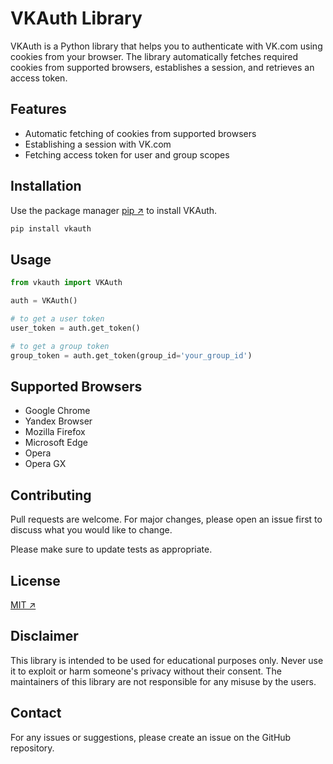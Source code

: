 # VKAuth Library

VKAuth is a Python library that helps you to authenticate with VK.com using cookies from your browser. The library automatically fetches required cookies from supported browsers, establishes a session, and retrieves an access token.

## Features

- Automatic fetching of cookies from supported browsers
- Establishing a session with VK.com
- Fetching access token for user and group scopes

## Installation

Use the package manager [pip ↗](https://pip.pypa.io/en/stable/) to install VKAuth.

```bash
pip install vkauth
```

## Usage

```python
from vkauth import VKAuth

auth = VKAuth()

# to get a user token
user_token = auth.get_token()

# to get a group token
group_token = auth.get_token(group_id='your_group_id')
```

## Supported Browsers

- Google Chrome
- Yandex Browser
- Mozilla Firefox
- Microsoft Edge
- Opera
- Opera GX

## Contributing
Pull requests are welcome. For major changes, please open an issue first to discuss what you would like to change.

Please make sure to update tests as appropriate.

## License
[MIT ↗](https://choosealicense.com/licenses/mit/)

## Disclaimer
This library is intended to be used for educational purposes only. Never use it to exploit or harm someone's privacy without their consent. The maintainers of this library are not responsible for any misuse by the users.

## Contact
For any issues or suggestions, please create an issue on the GitHub repository.